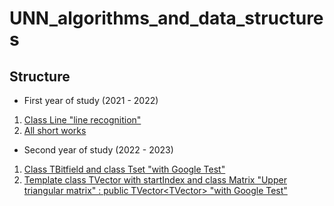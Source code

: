# UNN_algorithms_and_data_structures

## Structure

* First year of study (2021 - 2022)
1. [Class Line "line recognition"](https://github.com/Stepa123de/UNN_algorithms_and_data_structures/tree/main/first_year(20-21)/Line)
2. [All short works](https://github.com/Stepa123de/UNN_algorithms_and_data_structures/tree/main/first_year(20-21)/Home_works)
* Second year of study (2022 - 2023)

1. [Class TBitfield and class Tset "with Google Test"](https://github.com/Stepa123de/UNN_algorithms_and_data_structures/tree/main/second_year(21-23)/TBitfield)
2. [Template class TVector with startIndex and class Matrix "Upper triangular matrix" : public TVector<TVector<ValType>> "with Google Test"](https://github.com/Stepa123de/UNN_algorithms_and_data_structures/tree/main/second_year(21-23)/TMatrix)
